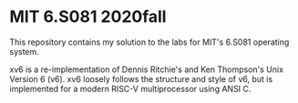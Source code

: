 # MIT 6.S081 2020fall
This repository contains my solution to the labs for MIT's 6.S081 operating system.

xv6 is a re-implementation of Dennis Ritchie's and Ken Thompson's Unix Version 6 (v6).  xv6 loosely follows the structure and style of v6, but is implemented for a modern RISC-V multiprocessor using ANSI C.